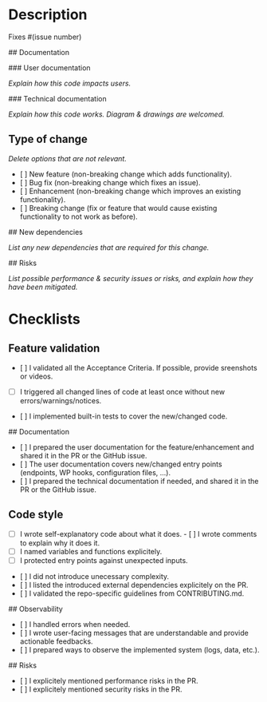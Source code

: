 # Description

Fixes #(issue number)

## Documentation

### User documentation

*Explain how this code impacts users.*

### Technical documentation

*Explain how this code works. Diagram & drawings are welcomed.*

## Type of change
*Delete options that are not relevant.*

- [ ] New feature (non-breaking change which adds functionality).
- [ ] Bug fix (non-breaking change which fixes an issue).
- [ ] Enhancement (non-breaking change which improves an existing functionality).
- [ ] Breaking change (fix or feature that would cause existing functionality to not work as before).

## New dependencies

*List any new dependencies that are required for this change.*

## Risks

*List possible performance & security issues or risks, and explain how they have been mitigated.*

# Checklists

## Feature validation

- [ ] I validated all the Acceptance Criteria. If possible, provide sreenshots or videos.
- [ ] I triggered all changed lines of code at least once without new errors/warnings/notices.
- [ ] I implemented built-in tests to cover the new/changed code.

## Documentation

- [ ] I prepared the user documentation for the feature/enhancement and shared it in the PR or the GitHub issue.
- [ ] The user documentation covers new/changed entry points (endpoints, WP hooks, configuration files, ...).
- [ ] I prepared the technical documentation if needed, and shared it in the PR or the GitHub issue.

## Code style
- [ ] I wrote self-explanatory code about what it does. 
- [ ] I wrote comments to explain why it does it.
- [ ] I named variables and functions explicitely.
- [ ] I protected entry points against unexpected inputs.
- [ ] I did not introduce unecessary complexity.
- [ ] I listed the introduced external dependencies explicitely on the PR.
- [ ] I validated the repo-specific guidelines from CONTRIBUTING.md.

## Observability
- [ ] I handled errors when needed.
- [ ] I wrote user-facing messages that are understandable and provide actionable feedbacks.
- [ ] I prepared ways to observe the implemented system (logs, data, etc.).

## Risks
- [ ] I explicitely mentioned performance risks in the PR.
- [ ] I explicitely mentioned security risks in the PR.
